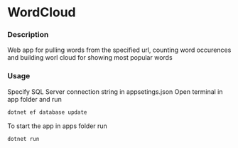# WordCloud

### Description

Web app for pulling words from the specified url, counting word occurences and building worl cloud for showing most popular words

### Usage

Specify SQL Server connection string in appsetings.json
Open terminal in app folder and run 

```bash
dotnet ef database update
```

To start the app in apps folder run 
```bash
dotnet run
```
